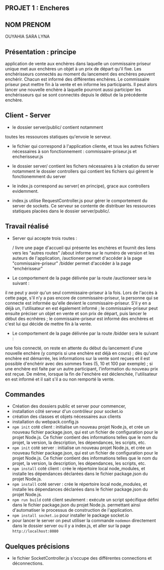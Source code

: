 ## PROJET 1 : Encheres

## NOM PRENOM
OUYAHIA SARA LYNA


## Présentation : principe
application de vente aux enchères dans laquelle un commissaire priseur unique met aux enchères un objet à un prix de départ qu'il fixe. 
Les enchérisseurs connectés au moment du lancement des enchères peuvent enchérir. 
Chacun est informé des différentes enchères. 
Le commissaire priseur peut mettre fin à la vente et en informe les participants. 
Il peut alors lancer une nouvelle enchère à laquelle pourront aussi participer les enchérisseurs qui se sont connectés depuis le début de la précédente enchère.


## Client - Server
- le dossier server/public/  contient notamment

 toutes les ressources statiques qu'envoie le serveur.

- le fichier qui correspond à l'application cliente, et tous les autres fichiers nécessaires à son fonctionnement : commissaire-priseur.js et encherisseur.js
    
- le dossier server/  contient les fichers nécessaires à la création du server 
notamment le dossier controllers qui contient les fichiers qui gèrent le fonctionemment du server
- le index.js correspond au server( en principe), grace aux controllers evidemment.

- index.js utilise RequestController.js pour gérer le comportement du server de sockets.
Ce serveur se contente de distribuer les ressources statiques placées dans le dossier server/public/. 



## Travail réalisé
- Server qui accepte trois routes :

    / livre une page d'accueil qui présente les enchères et fournit des liens vers les "autres routes"
    /about informe sur le numéro de version et les auteurs de l'application,
    /auctioneer permet d'accéder à la page "commissaire-priseur"
    /bidder permet d'accéder à la page "enchérisseur"


- Le comportement de la page délivrée par la route /auctioneer sera le suivant :

il ne peut y avoir qu'un seul commissaire-priseur à la fois. Lors de l'accès à cette page, s'il n'y a pas encore de commissaire-priseur, la personne qui se connecte est informée qu'elle devient le commissaire-priseur. S'il y en a déjà un, l'utilisateur en est également informé ;
le commissaire-priseur peut ensuite préciser un objet en vente et son prix de départ, puis lancer le début des ecnhères ;
le commissaire-priseur est informé des enchères et c'est lui qui décide de mettre fin à la vente.


- Le comportement de la page délivrée par la route /bidder sera le suivant :

une fois connecté, on reste en attente du début du lancement d'une nouvelle enchère (y compris si une enchère est déjà en cours) ;
dès qu'une enchère est démarrée, les informations sur la vente sont reçues et il est possible d'enchérir avec des sommes fixes (5, 10 et 100 par exemple) ;
si une enchère est faite par un autre participant, l'information du nouveau prix est reçue. De même, lorsque la fin de l'enchère est déclenchée, l'utilisateur en est informé et il sait s'il a ou non remporté la vente.

## Commandes 

- Création des dossiers public et server pour commencer, 
- installation côté serveur d'un contrôleur pour socket.io 
- création des classes et objets nécessaires aux clients 
- installation du webpack.config.js
- `npm init` coté client : initialise un nouveau projet Node.js, et crée un nouveau fichier package.json, qui est un fichier de configuration pour le projet Node.js.
Ce fichier contient des informations telles que le nom du projet, la version, la description, les dépendances, les scripts, etc. 
- `npm init` coté server : initialise un nouveau projet Node.js, et crée un nouveau fichier package.json, qui est un fichier de configuration pour le projet Node.js.
Ce fichier contient des informations telles que le nom du projet, la version, la description, les dépendances, les scripts, etc. 
- `npm install` coté client : crée le répertoire local node_modules, et installe les dépendances déclarées dans le fichier package.json du projet Node.js.
- `npm install` coté server : crée le répertoire local node_modules, et installe les dépendances déclarées dans le fichier package.json du projet Node.js.
- `npm run build` coté client seulement :  exécute un script spécifique défini dans le fichier package.json du projet Node.js. permettant ainsi d'automatiser le processus de construction de l'application.
- `npm install socket.io` pour installer le package socket.io
- pour lancer le server on peut utiliser la commande `nodemon` directement dans le dossier server ou il y a index.js, et aller sur la page `http://localhost:8080`

## Quelques précisions
- le fichier SocketController.js s'occupe des différentes connections et déconnections.
